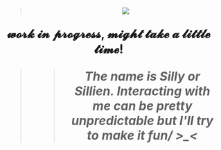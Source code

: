 <h1 img align="center" src="https://64.media.tumblr.com/a8add81153a13c582ab3119d1a663ea6/8b2dc7c4935f0909-22/s640x960/46ee0fb2e8672e3f65869605c78b8e53f3dc4827.gifv"/>

> ![](https://64.media.tumblr.com/ab3e05767764aa42d524246fea9bacea/51336c1826dd4ba7-4c/s1280x1920/4bdce8560771699e951738a7a1b6fceb36f972a1.gifv)
>
𝔀𝓸𝓻𝓴 𝓲𝓷 𝓹𝓻𝓸𝓰𝓻𝓮𝓼𝓼, 𝓶𝓲𝓰𝓱𝓽 𝓽𝓪𝓴𝓮 𝓪 𝓵𝓲𝓽𝓽𝓵𝓮 𝓽𝓲𝓶𝓮!
>> *The name is Silly or Sillien. Interacting with me can be pretty unpredictable but I'll try to make it fun/ >_<*

